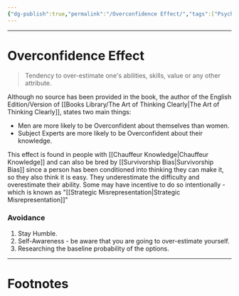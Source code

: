 ```yaml
---
{"dg-publish":true,"permalink":"/Overconfidence Effect/","tags":["Psychology"]}
---
```



---
# Overconfidence Effect
> Tendency to over-estimate one's abilities, skills, value or any other attribute.

Although no source has been provided in the book, the author of the English Edition/Version of  [[Books Library/The Art of Thinking Clearly\|The Art of Thinking Clearly]], states two main things:
- Men are more likely to be Overconfident about themselves than women.
- Subject Experts are more likely to be Overconfident about their knowledge.

This effect is found in people with [[Chauffeur Knowledge\|Chauffeur Knowledge]] and can also be bred by [[Survivorship Bias\|Survivorship Bias]] since a person has been conditioned into thinking they can make it, so they also think it is easy. They underestimate the difficulty and overestimate their ability. Some may have incentive to do so intentionally - which is known as "[[Strategic Misrepresentation\|Strategic Misrepresentation]]"

### Avoidance 
1. Stay Humble.
2. Self-Awareness - be aware that you are going to over-estimate yourself.
3. Researching the baseline probability of the options.


---
# Footnotes